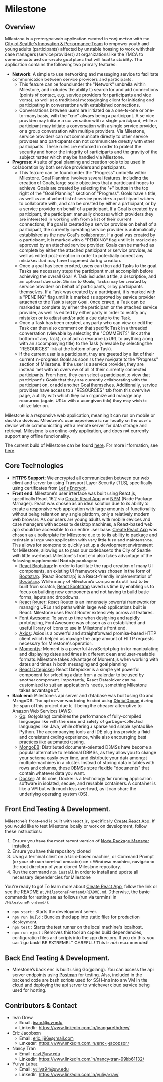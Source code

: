 # Milestone

## Overview

Milestone is a prototype web application created in conjunction with the [City of Seattle's Innovation & Performance Team][1] to empower youth and young adults (participants) affected by unstable housing to work with their case managers (service providers) at organizations like the YMCA to communicate and co-create goal plans that will lead to stability. The application contains the following two primary features:
* **Network**: A simple to use networking and messaging service to facilitate communication between service providers and participants.
	* This feature can be found under the "Network" umbrella within Milestone, and includes the ability to search for and add connections (points of contact, e.g. service providers for participants and vice versa), as well as a traditional messaginging client for initiating and participating in conversations with established connections.
	* Conversations between users are initiated on a one-to-one or one-to-many basis, with the "one" always being a participant. A service provider may initiate a conversation with a single participant, while a participant may initiate a conversation with a single service provider, or a group conversation with multiple providers. Via Milestone, service providers can not communicate directly to other service providers and participants can not communicate directly with other participants. These rules are enforced in order to protect the security and honor the integrity of participants and the gravity of the subject matter which may be handled via Milestone.
* **Progress**: A suite of goal planning and creation tools to be used in collaboration by both service providers and participants.
	* This feature can be found under the "Progress" umbrella within Milestone. Goal Planning involves several features, including the creation of Goals, large scale objectives that a participant hopes to achieve. Goals are created by selecting the "+" button in the top right of the "Goal Planning" section of "Progress". Goals have a title, as well as an attached list of service providers a participant wishes to collaborate with, and can be created by either a participant, or by a service provider on behalf of a participant. If a Goal is created by a participant, the participant manually chooses which providers they are interested in working with from a list of their current connections; If a goal is created by a service provider on behalf of a participant, the currently operating service provider is automatically established as the new Goal's collaborator. If a goal was created by a participant, it is marked with a "PENDING" flag until it is marked as approved by an attached service provider. Goals can be marked as complete by either the attached participant or service provider, as well as edited post-creation in order to potentially correct any mistakes that may have happened during creation.
	* Once a goal has been created, users can then add Tasks to the goal. Tasks are necessary steps the participant must accomplish before achieving the overall Goal. A Task includes a title, a description, and an optional due date. Similar to Goals, Tasks may be created by service providers on behalf of participants, or by participants themselves. If a Task was created by a participant, it is marked with a "PENDING" flag until it is marked as approved by service provider attached to the Task's larger Goal. Once crated, a Task can be marked as complete by either the participant or the attached service provider, as well as edited by either party in order to rectify any mistakes or to adjust and/or add a due date to the Task.
	* Once a Task has been created, any party who can view or edit the Task can then also comment on that specific Task in a threaded conversation (viewable by selecting the "COMMENTS" link at the bottom of any Task), or attach a resource (a URL to anything along with an accompanying title) to the Task (viewable by selecting the "RESOURCES" link at the bottom of any Task).
	* If the current user is a participant, they are greeted by a list of their current in-progress Goals as soon as they navigate to the "Progress" section of Milestone. If the user is a service provider, they are instead met with an overview of all of their currently connected participants. From here, they can select a participant to view that participant's Goals that they are currently collaborating with the participant on, or add another Goal themselves. Additionally, service providers have access to a "RESOURCES" tab from this overview page, a utility with which they can organize and manage any resources (again, URLs with a user given title) they may wish to utilize later on.

Milestone is a responsive web application, meaning it can run on mobile or desktop devices. Milestone's user experience is run locally on the user's device while communicating with a remote server for data storage and retrieval. Milestone is an online-only application, and does not currently support any offline functionality.

The current build of Milestone can be found [here][2]. For more information, see [here][3].

## Core Technologies
* **HTTPS Support**: We encrypted all communication between our web client and server by using Transport Layer Security (TLS), specifically using certificates from [Let's Encrypt][17]. 
* **Front end**: Milestone's user interface was built using React.js, specifically React 16.2 via [Create React App][4] and [NPM][5] (Node Package Manager). React was chosen as an ideal solution due to its ability to create a responsive web application with large amounts of functionality without being reliant on any single platform, only a relatively modern web browser. As our users are young adults with mobile devices and case managers with access to desktop machines, a React-based web app should be accessible to our entire user base. [Create React App][4] was chosen as a boilerplate for Milestone due to to its ability to package and maintain a large web application with very little fuss and maintenance. This allows for someone to quickly set up a development environment for Milestone, allowing us to pass our codebase to the City of Seattle with little overhead. Milestone's front end also takes advantage of the following supplemental Node.js packages:
	* [React Bootstrap][6]: In order to facilitate the rapid creation of many UI components, an existing UI framework was chosen in the form of [Bootstrap][7]. [React Bootstrap] is a React-friendly implementation of [Bootstrap][7]. While many of Milestone's components still had to be built from scratch, [React Bootstrap][6] saved us time by enabling us to focus on building new components and not having to build basic forms, inputs and dropdowns.
	* [React Router][11]: React Router is an immensely powerful framework for managing URLs and paths within large web applications built in React. Milestone uses React Router extensively across all features.
	* [Font Awesome][8]: To save us time when designing and rapidly prototyping, Font Awesome was chosen as an established and useful library of icons to use in Milestone's front end.
	* [Axios][9]: Axios is a powerful and straightforward promise-based HTTP client which helped us manage the large amount of HTTP requests necessary for Milestone's operation.
	* [Moment.js][10]: Moment is a powerful JavaScript plug-in for manipulating and displaying dates and times in different clean and user-readable formats. Milestone takes advantage of Moment.js when working with dates and times in both messaging and goal planning.
	* [React Datepicker][18]: React Datepicker is a simple yet powerful component for selecting a date from a calendar to be used by another component. Importantly, React Datepicker can be customized to suit an application's needs, something Milestone takes advantage of.
* **Back end**: Milestone's api server and database was built using Go and MongoDB. The api server was being hosted using [DigitalOcean][15] during the span of this project due to it being the cheaper alternative to Amazon Web Services (AWS).
	* [Go][13]: Go(golang) combines the performance of fully-compiled languages like with the ease and safety of garbage-collected languages like Java, while offering a sparse and simple syntax like Python. The accompanying tools and IDE plug-ins provide a fluid and consistent coding experience, while also encouraging best practices like automated testing.
	* [MongoDB][14]: Distributed document-oriented DBMSs have become a popular alternative to relational DBMSs, as they allow you to change your schema easily over time, and distribute your data amongst multiple machines in a cluster. Instead of storing data in tables with rows and columns, these DBMSs store flexible "documents" that contain whatever data you want. 
	* [Docker][12]: At its core, Docker is a technology for running application software in isolated, secure, and reusable containers. A container is like a VM but with much less overhead, as it can share the underlying operating system (OS).

## Front End Testing & Development.
Milestone’s front-end is built with react.js, specifically [Create React App][4]. If you would like to test Milestone locally or work on development, follow these instructions:
1. Ensure you have the most recent version of [Node Package Manager][5] installed.
2. Ensure you have this repository cloned.
3. Using a terminal client on a Unix-based machine, or Command Prompt (or your chosen terminal emulator) on a Windows machine, navigate to the root directory of your cloned Milestone repository.
4. Run the command `npm install` in order to install and update all necessary dependencies for Milestone.

You're ready to go! To learn more about [Create React App][4], follow the link or see the README at `/MilestoneFrontend/README.md`. Otherwise, the basic commands for testing are as follows (run via terminal in `/MilestoneFrontend/`):
* `npm start` : Starts the development server.
* `npm run build` : Bundles thed app into static files for production deployment.
* `npm test` : Starts the test runner on the local machine's localhost.
* `npm run eject` : Removes this tool an copies build dependencies, configuration files and scripts into the app directory. If you do this, you can’t go back! BE EXTREMELY CAREFUL! This is _not_ recommended!

## Back End Testing & Development.
* Milestone’s back end is built using Go(golang). You can access the api server endpoints using [Postman][16] for testing. Also, included in the backend code are bash scripts used for SSH-ing into any VM in the cloud and deploying the api server to whichever cloud service being used for hosting.

## Contributors & Contact
* Iean Drew
	* Email: ieand@uw.edu
	* LinkedIn: https://www.linkedin.com/in/ieangarethdrew/
* Eric Jacobson
	* Email: eric.jj96@gmail.com
	* LinkedIn: https://www.linkedin.com/in/eric-j-jacobson/
* Nancy Tran
	* Email: nhvt@uw.edu
	* LinkedIn: https://www.linkedin.com/in/nancy-tran-99bb61132/
* Yuliya Labaz
	* Email: yuliya94@uw.edu
	* LinkedIn: https://www.linkedin.com/in/yuliyakrav/


[1]: https://www.seattle.gov/innovation-performance 	"Innovation & Performance Team"
[2]: https://milestoneapp.org							"Milestone"
[3]: https://ieand.github.io/milestone/					"About Milestone"
[4]: https://github.com/facebook/create-react-app		"Create React App"
[5]: https://www.npmjs.com/								"Node Package Manager"
[6]: https://react-bootstrap.github.io/					"React Bootstrap"
[7]: https://getbootstrap.com/							"Bootstrap"
[8]: https://fontawesome.com/							"Font Awesome icons"
[9]: https://github.com/axios/axios						"Axios"
[10]: https://momentjs.com/								"Moment.js"
[11]: https://github.com/ReactTraining/react-router		"React Router"
[12]: https://www.docker.com/							"Docker"
[13]: https://golang.org/ 								"Go"
[14]: https://www.mongodb.com/							"MongoDB"
[15]: https://www.digitalocean.com/						"Digital Ocean"
[16]: https://www.getpostman.com/						"Postman"
[17]: https://letsencrypt.org/							"Let's Encrypt"
[18]: https://github.com/Hacker0x01/react-datepicker	"React Datepicker"